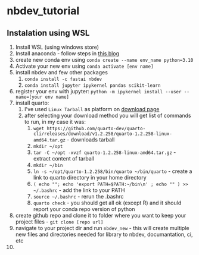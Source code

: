 # nbdev_tutorial

## Instalation using WSL

1. Install WSL (using windows store)
2. Install anaconda - follow steps in [this blog](https://emilykauffman.com/blog/install-anaconda-on-wsl)
3. create new conda env using `conda create --name env_name python=3.10`
4. Activate your new env using `conda activate [env name]`
5. install nbdev and few other packages 
    1. `conda install -c fastai nbdev`
    2. `conda install jupyter ipykernel pandas scikit-learn`
6. register your env with jupyter: `python -m ipykernel install --user --name=[your env name]`
7. install quarto:
    1. I've used `Linux Tarball` as platform on [download page](https://quarto.org/docs/download/)
    2. after selecting your download method you will get list of commands to run, in my case it was:
        1. `wget https://github.com/quarto-dev/quarto-cli/releases/download/v1.2.258/quarto-1.2.258-linux-amd64.tar.gz` - downloads tarball
        2. `mkdir ~/opt` 
        3. `tar -C ~/opt -xvzf quarto-1.2.258-linux-amd64.tar.gz` - extract content of tarball
        4. `mkdir ~/bin`
        5. `ln -s ~/opt/quarto-1.2.258/bin/quarto ~/bin/quarto` - create a link to quarto directory in your home directory
        6. `( echo ""; echo 'export PATH=$PATH:~/bin\n' ; echo "" ) >> ~/.bashrc` - add the link to your PATH
        7. `source ~/.bashrc` - rerun the .bashrc
        8. `quarto check` - you should get all ok (except R) and it should report your conda repo version of python
8. create github repo and clone it to folder where you want to keep your project files - `git clone [repo url]`
9. navigate to your project dir and run `nbdev_new` - this will create multiple new files and directories needed for library to nbdev, documantation, ci, etc
10. 
